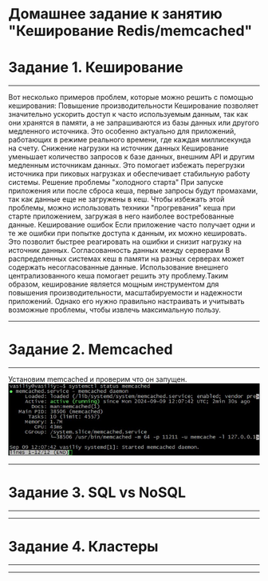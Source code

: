 # Домашнее задание к занятию "Кеширование Redis/memcached"

# Задание 1. Кеширование

---

Вот несколько примеров проблем, которые можно решить с помощью кеширования:
Повышение производительности
Кеширование позволяет значительно ускорить доступ к часто используемым данным, так как они хранятся в памяти, а не запрашиваются из базы данных или другого медленного источника. Это особенно актуально для приложений, работающих в режиме реального времени, где каждая миллисекунда на счету.
Снижение нагрузки на источник данных
Кеширование уменьшает количество запросов к базе данных, внешним API и другим медленным источникам данных. Это помогает избежать перегрузки источника при пиковых нагрузках и обеспечивает стабильную работу системы.
Решение проблемы "холодного старта"
При запуске приложения или после сброса кеша, первые запросы будут промахами, так как данные еще не загружены в кеш. Чтобы избежать этой проблемы, можно использовать техники "прогревания" кеша при старте приложением, загружая в него наиболее востребованные данные.
Кеширование ошибок
Если приложение часто получает одни и те же ошибки при попытке доступа к данным, их можно кешировать. Это позволит быстрее реагировать на ошибки и снизит нагрузку на источник данных.
Согласованность данных между серверами
В распределенных системах кеш в памяти на разных серверах может содержать несогласованные данные. Использование внешнего централизованного кеша помогает решить эту проблему.Таким образом, кеширование является мощным инструментом для повышения производительности, масштабируемости и надежности приложений. Однако его нужно правильно настраивать и учитывать возможные проблемы, чтобы извлечь максимальную пользу.

---

# Задание 2. Memcached

---
Установим memcached и проверим что он запущен. 
![image alt](https://github.com/vasionxxx/devhw2/blob/main/CICD/31.jpg)
	
---

# Задание 3. SQL vs NoSQL

---

   
---

# Задание 4. Кластеры

---

---
